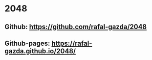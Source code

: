 # 2048

## Github: https://github.com/rafal-gazda/2048
## Github-pages: https://rafal-gazda.github.io/2048/
